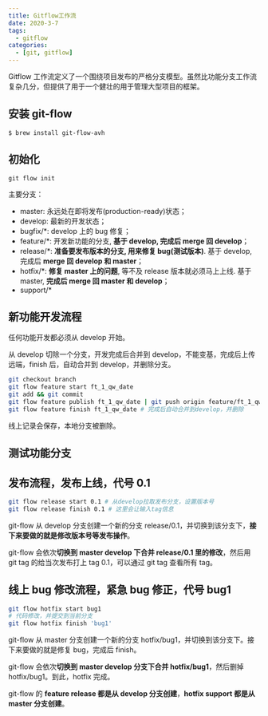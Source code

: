 ```yaml
---
title: Gitflow工作流
date: 2020-3-7
tags:
  - gitflow
categories:
  - [git, gitflow]
---
```


Gitflow 工作流定义了一个围绕项目发布的严格分支模型。虽然比功能分支工作流复杂几分，但提供了用于一个健壮的用于管理大型项目的框架。

## 安装 git-flow

`$ brew install git-flow-avh`

## 初始化

`git flow init`

主要分支：

- master: 永远处在即将发布(production-ready)状态；
- develop: 最新的开发状态；
- bugfix/\*: develop 上的 bug 修复；
- feature/\*: 开发新功能的分支, **基于 develop, 完成后 merge 回 develop**；
- release/\*: **准备要发布版本的分支, 用来修复 bug(测试版本)**. 基于 develop, 完成后 **merge 回 develop 和 master**；
- hotfix/\*: **修复 master 上的问题**, 等不及 release 版本就必须马上上线. 基于 master, **完成后 merge 回 master 和 develop**；
- support/\*

## 新功能开发流程

任何功能开发都必须从 develop 开始。

从 develop 切除一个分支，开发完成后合并到 develop，不能变基，完成后上传远端，finish 后，自动合并到 develop，并删除分支。

```bash
git checkout branch
git flow feature start ft_1_qw_date
git add && git commit
git flow feature publish ft_1_qw_date | git push origin feature/ft_1_qw_date # 提交到远端
git flow feature finish ft_1_qw_date # 完成后自动合并到develop，并删除
```

线上记录会保存，本地分支被删除。

## 测试功能分支

## 发布流程，发布上线，代号 0.1

```bash
git flow release start 0.1 # 从develop拉取发布分支，设置版本号
git flow release finish 0.1 # 这里会让输入tag信息
```

git-flow 从 develop 分支创建一个新的分支 release/0.1，并切换到该分支下，**接下来要做的就是修改版本号等发布操作**。

git-flow 会依次**切换到 master develop 下合并 release/0.1 里的修改**，然后用 git tag 的给当次发布打上 tag 0.1，可以通过 git tag 查看所有 tag。

## 线上 bug 修改流程，紧急 bug 修正，代号 bug1

```bash
git flow hotfix start bug1
# 代码修改，并提交到当前分支
git flow hotfix finish 'bug1'
```

git-flow 从 master 分支创建一个新的分支 hotfix/bug1，并切换到该分支下。接下来要做的就是修复 bug，完成后 finish。

git-flow 会依次**切换到 master develop 分支下合并 hotfix/bug1**，然后删掉 hotfix/bug1。到此，hotfix 完成。

git-flow 的 **feature release 都是从 develop 分支创建**，**hotfix support 都是从 master 分支创建**。
